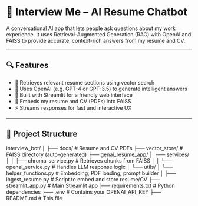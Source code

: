 # 🧠 Interview Me – AI Resume Chatbot

A conversational AI app that lets people ask questions about my work experience. It uses Retrieval-Augmented Generation (RAG) with OpenAI and FAISS to provide accurate, context-rich answers from my resume and CV.

---

## 🔍 Features

- 🔎 Retrieves relevant resume sections using vector search
- 🤖 Uses OpenAI (e.g. GPT-4 or GPT-3.5) to generate intelligent answers
- 💬 Built with Streamlit for a friendly web interface
- 📄 Embeds my resume and CV (PDFs) into FAISS
- ⚡ Streams responses for fast and interactive UX
  

---

## 📁 Project Structure
interview_bot/
│
├── docs/ # Resume and CV PDFs
├── vector_store/ # FAISS directory (auto-generated)
├── genai_resume_app/
│ ├── services/
│ │ ├── chroma_service.py # Retrieves chunks from FAISS
│ │ └── openai_service.py # Handles LLM response logic
│ └── utils/
│ └── helper_functions.py # Embedding, PDF loading, prompt builder
│
├── ingest_resume.py # Script to embed and store resume/CV
├── streamlit_app.py # Main Streamlit app
├── requirements.txt # Python dependencies
├── .env # Contains your OPENAI_API_KEY
├── README.md # This file
